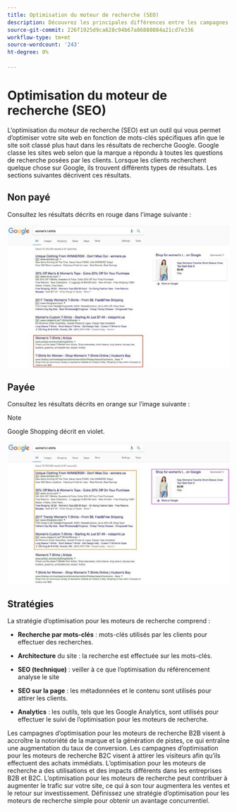 ```yaml
---
title: Optimisation du moteur de recherche (SEO)
description: Découvrez les principales différences entre les campagnes d’optimisation pour les moteurs de recherche B2B et B2C.
source-git-commit: 226f1925d9ca628c94b67a86888084a21cd7e336
workflow-type: tm+mt
source-wordcount: '243'
ht-degree: 0%

---
```



# Optimisation du moteur de recherche (SEO)

L’optimisation du moteur de recherche (SEO) est un outil qui vous permet d’optimiser votre site web en fonction de mots-clés spécifiques afin que le site soit classé plus haut dans les résultats de recherche Google. Google classe les sites web selon que la marque a répondu à toutes les questions de recherche posées par les clients. Lorsque les clients recherchent quelque chose sur Google, ils trouvent différents types de résultats. Les sections suivantes décrivent ces résultats.

## Non payé

Consultez les résultats décrits en rouge dans l’image suivante :

![Résultats de recherche Google non payants](../../assets/playbooks/seo-unpaid.png)

## Payée

Consultez les résultats décrits en orange sur l’image suivante :

>[!NOTE]
>
>Google Shopping décrit en violet.

![Résultats de recherche Google payants](../../assets/playbooks/seo-paid.png)

## Stratégies

La stratégie d’optimisation pour les moteurs de recherche comprend :

- **Recherche par mots-clés** : mots-clés utilisés par les clients pour effectuer des recherches.

- **Architecture** du site : la recherche est effectuée sur les mots-clés.

- **SEO (technique)** : veiller à ce que l’optimisation du référencement analyse le site

- **SEO sur la page** : les métadonnées et le contenu sont utilisés pour attirer les clients.

- **Analytics** : les outils, tels que les Google Analytics, sont utilisés pour effectuer le suivi de l’optimisation pour les moteurs de recherche.

Les campagnes d’optimisation pour les moteurs de recherche B2B visent à accroître la notoriété de la marque et la génération de pistes, ce qui entraîne une augmentation du taux de conversion. Les campagnes d’optimisation pour les moteurs de recherche B2C visent à attirer les visiteurs afin qu’ils effectuent des achats immédiats. L’optimisation pour les moteurs de recherche a des utilisations et des impacts différents dans les entreprises B2B et B2C. L’optimisation pour les moteurs de recherche peut contribuer à augmenter le trafic sur votre site, ce qui à son tour augmentera les ventes et le retour sur investissement. Définissez une stratégie d’optimisation pour les moteurs de recherche simple pour obtenir un avantage concurrentiel.
